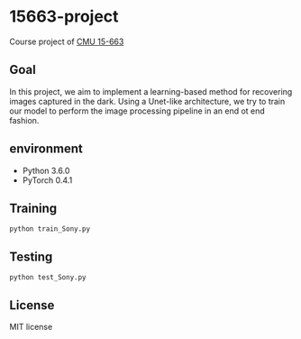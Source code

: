 # 15663-project
Course project of [CMU 15-663](http://graphics.cs.cmu.edu/courses/15-463/)

## Goal
In this project, we aim to implement a learning-based method for recovering images captured in the dark. Using a Unet-like architecture, we try to train our model to perform the image processing pipeline in an end ot end fashion. 

## environment
* Python 3.6.0
* PyTorch 0.4.1

## Training
```
python train_Sony.py
```

## Testing
```
python test_Sony.py
```
## License
MIT license